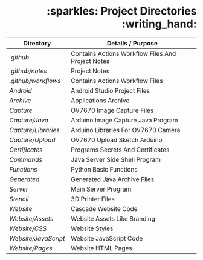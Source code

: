 <h1 align="right">:sparkles: Project Directories :writing_hand:</h1>

| **Directory** | **Details / Purpose** |
|---------------|-----------------------|
| _.github_ | Contains Actions Workflow Files And Project Notes |
| _.github/notes_ | Project Notes |
| _.github/workflows_ | Contains Actions Workflow Files |
| _Android_ | Android Studio Project Files |
| _Archive_ | Applications Archive |
| _Capture_ | OV7670 Image Capture Files |
| _Capture/Java_ | Arduino Image Capture Java Program |
| _Capture/Libraries_ | Arduino Libraries For OV7670 Camera |
| _Capture/Upload_ | OV7670 Upload Sketch Arduino |
| _Certificates_ | Programs Secrets And Certificates |
| _Commands_ | Java Server Side Shell Program |
| _Functions_ | Python Basic Functions |
| _Generated_ | Generated Java Archive Files |
| _Server_ | Main Server Program |
| _Stencil_ | 3D Printer Files |
| _Website_ | Cascade Website Code |
| _Website/Assets_ | Website Assets Like Branding |
| _Website/CSS_ | Website Styles |
| _Website/JavaScript_ | Website JavaScript Code |
| _Website/Pages_ | Website HTML Pages |